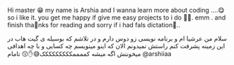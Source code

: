 Hi master 😁 
my name is Arshia and I wanna learn more about coding ....😋 so i like it. 
you get me happy if give me easy projects to i do 🥰🙏.
emm . and finish tha🙏nks for reading and sorry if i had fals dictation🤦..




سلام من عرشیا ام و برنامه نویسی زو دوس دارم و در تلاشم 
که بوسیله ی گیت هاب در این زمینه پشرفت کنم
راستش نمیدونم الان که اینو مینویسم چه کسایی و با چه اهدافی 
میخوننش 
اگه میشه کممممککککککککک😅✋😗
تامام
@arshiiaa